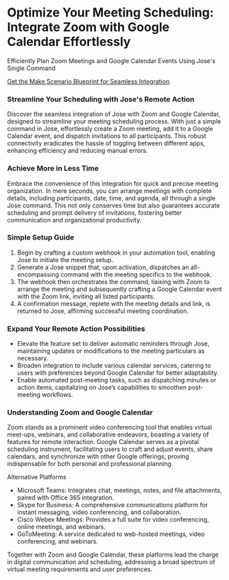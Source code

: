 Optimize Your Meeting Scheduling: Integrate Zoom with Google Calendar Effortlessly
======================

Efficiently Plan Zoom Meetings and Google Calendar Events Using Jose's Single Command

[Get the Make Scenario Blueprint for Seamless Integration](https://v1.whalesyncusercontent.com/v1/58ca644a5fdcd091a2c112ba/b5f240f6d877dfefbffc96da/e1b4d50405b6a65df4b82bc7/-JOSE--Zoom-meetings.json)

### Streamline Your Scheduling with Jose's Remote Action

Discover the seamless integration of Jose with Zoom and Google Calendar, designed to streamline your meeting scheduling process. With just a simple command in Jose, effortlessly create a Zoom meeting, add it to a Google Calendar event, and dispatch invitations to all participants. This robust connectivity eradicates the hassle of toggling between different apps, enhancing efficiency and reducing manual errors.

### Achieve More in Less Time

Embrace the convenience of this integration for quick and precise meeting organization. In mere seconds, you can arrange meetings with complete details, including participants, date, time, and agenda, all through a single Jose command. This not only conserves time but also guarantees accurate scheduling and prompt delivery of invitations, fostering better communication and organizational productivity.

### Simple Setup Guide

1.  Begin by crafting a custom webhook in your automation tool, enabling Jose to initiate the meeting setup.
2.  Generate a Jose snippet that, upon activation, dispatches an all-encompassing command with the meeting specifics to the webhook.
3.  The webhook then orchestrates the command, liaising with Zoom to arrange the meeting and subsequently crafting a Google Calendar event with the Zoom link, inviting all listed participants.
4.  A confirmation message, replete with the meeting details and link, is returned to Jose, affirming successful meeting coordination.

### Expand Your Remote Action Possibilities

*   Elevate the feature set to deliver automatic reminders through Jose, maintaining updates or modifications to the meeting particulars as necessary.
*   Broaden integration to include various calendar services, catering to users with preferences beyond Google Calendar for better adaptability.
*   Enable automated post-meeting tasks, such as dispatching minutes or action items, capitalizing on Jose’s capabilities to smoothen post-meeting workflows.

### Understanding Zoom and Google Calendar

Zoom stands as a prominent video conferencing tool that enables virtual meet-ups, webinars, and collaborative endeavors, boasting a variety of features for remote interaction. Google Calendar serves as a pivotal scheduling instrument, facilitating users to craft and adjust events, share calendars, and synchronize with other Google offerings, proving indispensable for both personal and professional planning.

Alternative Platforms

*   Microsoft Teams: Integrates chat, meetings, notes, and file attachments, paired with Office 365 integration.
*   Skype for Business: A comprehensive communications platform for instant messaging, video conferencing, and collaboration.
*   Cisco Webex Meetings: Provides a full suite for video conferencing, online meetings, and webinars.
*   GoToMeeting: A service dedicated to web-hosted meetings, video conferencing, and webinars.

Together with Zoom and Google Calendar, these platforms lead the charge in digital communication and scheduling, addressing a broad spectrum of virtual meeting requirements and user preferences.
